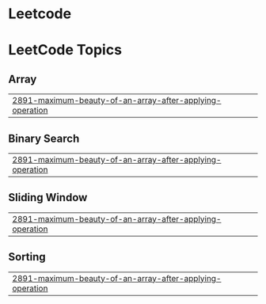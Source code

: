 # Leetcode
<!---LeetCode Topics Start-->
# LeetCode Topics
## Array
|  |
| ------- |
| [2891-maximum-beauty-of-an-array-after-applying-operation](https://github.com/krushnaRangankar/Leetcode/tree/master/2891-maximum-beauty-of-an-array-after-applying-operation) |
## Binary Search
|  |
| ------- |
| [2891-maximum-beauty-of-an-array-after-applying-operation](https://github.com/krushnaRangankar/Leetcode/tree/master/2891-maximum-beauty-of-an-array-after-applying-operation) |
## Sliding Window
|  |
| ------- |
| [2891-maximum-beauty-of-an-array-after-applying-operation](https://github.com/krushnaRangankar/Leetcode/tree/master/2891-maximum-beauty-of-an-array-after-applying-operation) |
## Sorting
|  |
| ------- |
| [2891-maximum-beauty-of-an-array-after-applying-operation](https://github.com/krushnaRangankar/Leetcode/tree/master/2891-maximum-beauty-of-an-array-after-applying-operation) |
<!---LeetCode Topics End-->